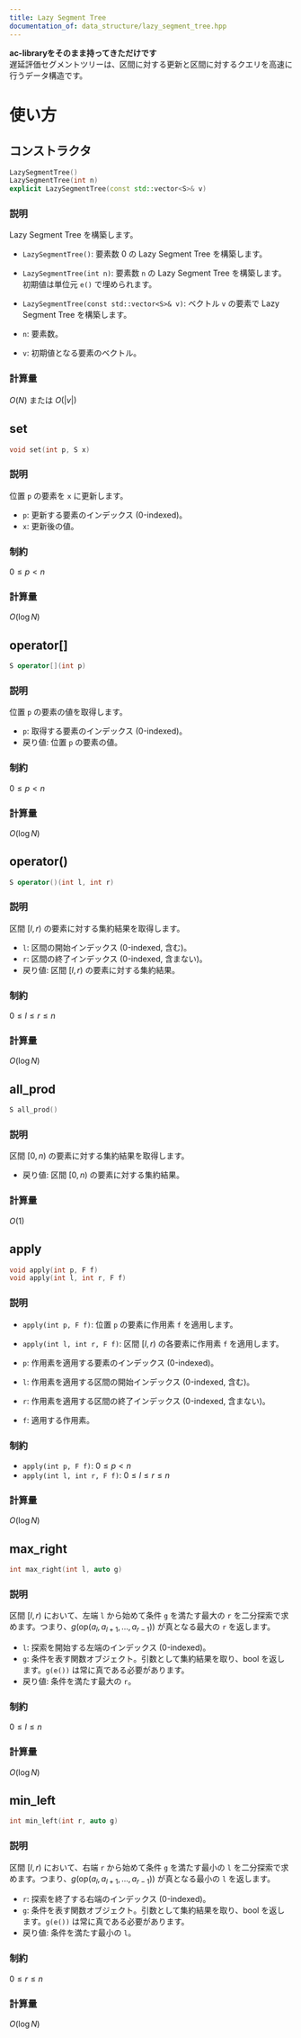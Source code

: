 ```yaml
---
title: Lazy Segment Tree
documentation_of: data_structure/lazy_segment_tree.hpp
---
```

**ac-libraryをそのまま持ってきただけです**<br>
遅延評価セグメントツリーは、区間に対する更新と区間に対するクエリを高速に行うデータ構造です。

# 使い方
## コンストラクタ

```cpp
LazySegmentTree()
LazySegmentTree(int n)
explicit LazySegmentTree(const std::vector<S>& v)
```

### 説明

Lazy Segment Tree を構築します。
- `LazySegmentTree()`: 要素数 0 の Lazy Segment Tree を構築します。
- `LazySegmentTree(int n)`: 要素数 `n` の Lazy Segment Tree を構築します。初期値は単位元 `e()` で埋められます。
- `LazySegmentTree(const std::vector<S>& v)`: ベクトル `v` の要素で Lazy Segment Tree を構築します。

- `n`: 要素数。
- `v`: 初期値となる要素のベクトル。

### 計算量

$O(N)$ または $O(|v|)$

## set

```cpp
void set(int p, S x)
```

### 説明

位置 `p` の要素を `x` に更新します。

- `p`: 更新する要素のインデックス (0-indexed)。
- `x`: 更新後の値。

### 制約

$0 \le p < n$

### 計算量

$O(\log N)$

## operator[]

```cpp
S operator[](int p)
```

### 説明

位置 `p` の要素の値を取得します。

- `p`: 取得する要素のインデックス (0-indexed)。
- 戻り値: 位置 `p` の要素の値。

### 制約

$0 \le p < n$

### 計算量

$O(\log N)$

## operator()

```cpp
S operator()(int l, int r)
```

### 説明

区間 $[l, r)$ の要素に対する集約結果を取得します。

- `l`: 区間の開始インデックス (0-indexed, 含む)。
- `r`: 区間の終了インデックス (0-indexed, 含まない)。
- 戻り値: 区間 $[l, r)$ の要素に対する集約結果。

### 制約

$0 \le l \le r \le n$

### 計算量

$O(\log N)$

## all_prod

```cpp
S all_prod()
```

### 説明

区間 $[0, n)$ の要素に対する集約結果を取得します。

- 戻り値: 区間 $[0, n)$ の要素に対する集約結果。

### 計算量

$O(1)$

## apply

```cpp
void apply(int p, F f)
void apply(int l, int r, F f)
```

### 説明

- `apply(int p, F f)`: 位置 `p` の要素に作用素 `f` を適用します。
- `apply(int l, int r, F f)`: 区間 $[l, r)$ の各要素に作用素 `f` を適用します。

- `p`: 作用素を適用する要素のインデックス (0-indexed)。
- `l`: 作用素を適用する区間の開始インデックス (0-indexed, 含む)。
- `r`: 作用素を適用する区間の終了インデックス (0-indexed, 含まない)。
- `f`: 適用する作用素。

### 制約

- `apply(int p, F f)`: $0 \le p < n$
- `apply(int l, int r, F f)`: $0 \le l \le r \le n$

### 計算量

$O(\log N)$

## max_right

```cpp
int max_right(int l, auto g)
```

### 説明

区間 $[l, r)$ において、左端 `l` から始めて条件 `g` を満たす最大の `r` を二分探索で求めます。つまり、$g(\text{op}(a_l, a_{l+1}, \dots, a_{r-1}))$ が真となる最大の `r` を返します。

- `l`: 探索を開始する左端のインデックス (0-indexed)。
- `g`: 条件を表す関数オブジェクト。引数として集約結果を取り、bool を返します。`g(e())` は常に真である必要があります。
- 戻り値: 条件を満たす最大の `r`。

### 制約

$0 \le l \le n$

### 計算量

$O(\log N)$

## min_left

```cpp
int min_left(int r, auto g)
```

### 説明

区間 $[l, r)$ において、右端 `r` から始めて条件 `g` を満たす最小の `l` を二分探索で求めます。つまり、$g(\text{op}(a_l, a_{l+1}, \dots, a_{r-1}))$ が真となる最小の `l` を返します。

- `r`: 探索を終了する右端のインデックス (0-indexed)。
- `g`: 条件を表す関数オブジェクト。引数として集約結果を取り、bool を返します。`g(e())` は常に真である必要があります。
- 戻り値: 条件を満たす最小の `l`。

### 制約

$0 \le r \le n$

### 計算量

$O(\log N)$
